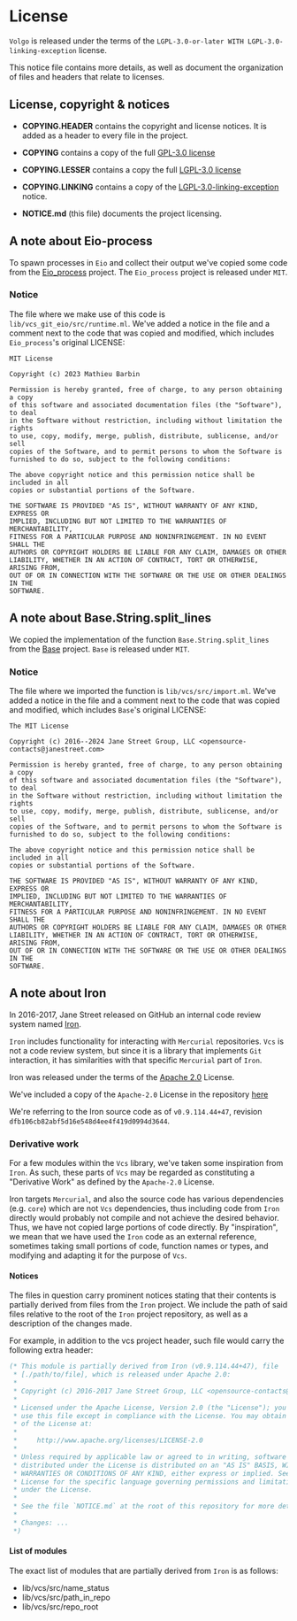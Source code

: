 # License

`Volgo` is released under the terms of the `LGPL-3.0-or-later WITH LGPL-3.0-linking-exception` license.

This notice file contains more details, as well as document the organization of files and headers that relate to licenses.

## License, copyright & notices

- **COPYING.HEADER** contains the copyright and license notices. It is added as a header to every file in the project.

- **COPYING** contains a copy of the full [GPL-3.0 license](https://www.gnu.org/licenses/gpl-3.0.txt)

- **COPYING.LESSER** contains a copy the full [LGPL-3.0 license](https://www.gnu.org/licenses/lgpl-3.0.txt)

- **COPYING.LINKING** contains a copy of the [LGPL-3.0-linking-exception](https://spdx.org/licenses/LGPL-3.0-linking-exception.html) notice.

- **NOTICE.md** (this file) documents the project licensing.

## A note about Eio-process

To spawn processes in `Eio` and collect their output we've copied some code from the [Eio_process](https://github.com/mbarbin/eio-process) project. The `Eio_process` project is released under `MIT`.

### Notice

The file where we make use of this code is `lib/vcs_git_eio/src/runtime.ml`. We've added a notice in the file and a comment next to the code that was copied and modified, which includes `Eio_process`'s original LICENSE:

```text
MIT License

Copyright (c) 2023 Mathieu Barbin

Permission is hereby granted, free of charge, to any person obtaining a copy
of this software and associated documentation files (the "Software"), to deal
in the Software without restriction, including without limitation the rights
to use, copy, modify, merge, publish, distribute, sublicense, and/or sell
copies of the Software, and to permit persons to whom the Software is
furnished to do so, subject to the following conditions:

The above copyright notice and this permission notice shall be included in all
copies or substantial portions of the Software.

THE SOFTWARE IS PROVIDED "AS IS", WITHOUT WARRANTY OF ANY KIND, EXPRESS OR
IMPLIED, INCLUDING BUT NOT LIMITED TO THE WARRANTIES OF MERCHANTABILITY,
FITNESS FOR A PARTICULAR PURPOSE AND NONINFRINGEMENT. IN NO EVENT SHALL THE
AUTHORS OR COPYRIGHT HOLDERS BE LIABLE FOR ANY CLAIM, DAMAGES OR OTHER
LIABILITY, WHETHER IN AN ACTION OF CONTRACT, TORT OR OTHERWISE, ARISING FROM,
OUT OF OR IN CONNECTION WITH THE SOFTWARE OR THE USE OR OTHER DEALINGS IN THE
SOFTWARE.
```

## A note about Base.String.split_lines

We copied the implementation of the function `Base.String.split_lines` from the [Base](https://github.com/janestreet/base) project. `Base` is released under `MIT`.

### Notice

The file where we imported the function is `lib/vcs/src/import.ml`. We've added a notice in the file and a comment next to the code that was copied and modified, which includes `Base`'s original LICENSE:

```text
The MIT License

Copyright (c) 2016--2024 Jane Street Group, LLC <opensource-contacts@janestreet.com>

Permission is hereby granted, free of charge, to any person obtaining a copy
of this software and associated documentation files (the "Software"), to deal
in the Software without restriction, including without limitation the rights
to use, copy, modify, merge, publish, distribute, sublicense, and/or sell
copies of the Software, and to permit persons to whom the Software is
furnished to do so, subject to the following conditions:

The above copyright notice and this permission notice shall be included in all
copies or substantial portions of the Software.

THE SOFTWARE IS PROVIDED "AS IS", WITHOUT WARRANTY OF ANY KIND, EXPRESS OR
IMPLIED, INCLUDING BUT NOT LIMITED TO THE WARRANTIES OF MERCHANTABILITY,
FITNESS FOR A PARTICULAR PURPOSE AND NONINFRINGEMENT. IN NO EVENT SHALL THE
AUTHORS OR COPYRIGHT HOLDERS BE LIABLE FOR ANY CLAIM, DAMAGES OR OTHER
LIABILITY, WHETHER IN AN ACTION OF CONTRACT, TORT OR OTHERWISE, ARISING FROM,
OUT OF OR IN CONNECTION WITH THE SOFTWARE OR THE USE OR OTHER DEALINGS IN THE
SOFTWARE.
```

## A note about Iron

In 2016-2017, Jane Street released on GitHub an internal code review system named [Iron](https://github.com/janestreet/iron).

`Iron` includes functionality for interacting with `Mercurial` repositories. `Vcs` is not a code review system, but since it is a library that implements `Git` interaction, it has similarities with that specific `Mercurial` part of `Iron`.

Iron was released under the terms of the [Apache 2.0](http://www.apache.org/licenses/LICENSE-2.0) License.

We've included a copy of the `Apache-2.0` License in the repository [here](./3rd-party-license/LICENSE-apache-2.0.txt)

We're referring to the Iron source code as of `v0.9.114.44+47`, revision `dfb106cb82abf5d16e548d4ee4f419d0994d3644`.

### Derivative work

For a few modules within the `Vcs` library, we've taken some inspiration from `Iron`. As such, these parts of `Vcs` may be regarded as constituting a "Derivative Work" as defined by the `Apache-2.0` License.

Iron targets `Mercurial`, and also the source code has various dependencies (e.g. `core`) which are not `Vcs` dependencies, thus including code from `Iron` directly would probably not compile and not achieve the desired behavior. Thus, we have not copied large portions of code directly. By "inspiration", we mean that we have used the `Iron` code as an external reference, sometimes taking small portions of code, function names or types, and modifying and adapting it for the purpose of `Vcs`.

#### Notices

The files in question carry prominent notices stating that their contents is partially derived from files from the `Iron` project. We include the path of said files relative to the root of the `Iron` project repository, as well as a description of the changes made.

For example, in addition to the vcs project header, such file would carry the following extra header:

```ocaml
(* This module is partially derived from Iron (v0.9.114.44+47), file
 * [./path/to/file], which is released under Apache 2.0:
 *
 * Copyright (c) 2016-2017 Jane Street Group, LLC <opensource-contacts@janestreet.com>
 *
 * Licensed under the Apache License, Version 2.0 (the "License"); you may not
 * use this file except in compliance with the License. You may obtain a copy
 * of the License at:
 *
 *     http://www.apache.org/licenses/LICENSE-2.0
 *
 * Unless required by applicable law or agreed to in writing, software
 * distributed under the License is distributed on an "AS IS" BASIS, WITHOUT
 * WARRANTIES OR CONDITIONS OF ANY KIND, either express or implied. See the
 * License for the specific language governing permissions and limitations
 * under the License.
 *
 * See the file `NOTICE.md` at the root of this repository for more details.
 *
 * Changes: ...
 *)
```

#### List of modules

The exact list of modules that are partially derived from `Iron` is as follows:

- lib/vcs/src/name_status
- lib/vcs/src/path_in_repo
- lib/vcs/src/repo_root
